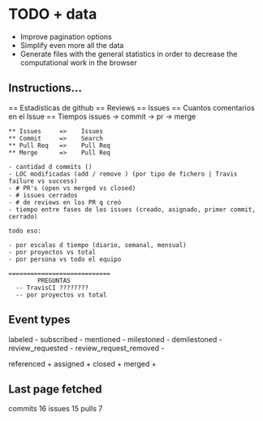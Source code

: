 # TODO + data
  * Improve pagination options
  * Simplify even more all the data
  * Generate files with the general statistics in order to decrease the computational work in the browser

## Instructions...
  == Estadísticas de github
    == Reviews
    == Issues
    == Cuantos comentarios en el Issue
    == Tiempos
      issues -> commit -> pr -> merge

    ** Issues     =>    Issues
    ** Commit     =>    Search
    ** Pull Req   =>    Pull Req
    ** Merge      =>    Pull Req

    - cantidad d commits ()
    - LOC modificadas (add / remove ) (por tipo de fichero | Travis failure vs success)
    - # PR's (open vs merged vs closed)
    - # issues cerrados
    - # de reviews en los PR q creó
    - tiempo entre fases de los issues (creado, asignado, primer commit, cerrado)

    todo eso:

    - por escalas d tiempo (diario, semanal, mensual)
    - por proyectos vs total
    - por persona vs todo el equipo

    ============================
            PREGUNTAS
      -- TravisCI ????????
      -- por proyectos vs total

## Event types
  labeled                             -
  subscribed                          -
  mentioned                           -
  milestoned                          -
  demilestoned                        -
  review_requested                    -
  review_request_removed              -

  referenced                          +
  assigned                            +
  closed                              +
  merged                              +

## Last page fetched

  commits 16
  issues 15
  pulls 7